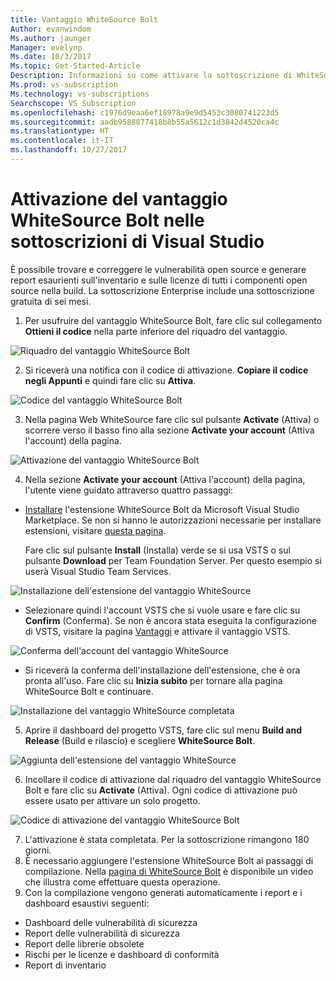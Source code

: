 ```yaml
---
title: Vantaggio WhiteSource Bolt
Author: evanwindom
Ms.author: jaunger
Manager: evelynp
Ms.date: 10/3/2017
Ms.topic: Get-Started-Article
Description: Informazioni su come attivare la sottoscrizione di WhiteSource Bolt inclusa nella sottoscrizione di Visual Studio.
Ms.prod: vs-subscription
Ms.technology: vs-subscriptions
Searchscope: VS Subscription
ms.openlocfilehash: c1976d9eaa6ef18978a9e9d5453c3080741223d5
ms.sourcegitcommit: aadb9588877418b8b55a5612c1d3842d4520ca4c
ms.translationtype: HT
ms.contentlocale: it-IT
ms.lasthandoff: 10/27/2017
---
```

#  <a name="activating-the-whitesource-bolt-benefit-in-visual-studio-subscriptions"></a>Attivazione del vantaggio WhiteSource Bolt nelle sottoscrizioni di Visual Studio

È possibile trovare e correggere le vulnerabilità open source e generare report esaurienti sull'inventario e sulle licenze di tutti i componenti open source nella build.  La sottoscrizione Enterprise include una sottoscrizione gratuita di sei mesi. 

1.  Per usufruire del vantaggio WhiteSource Bolt, fare clic sul collegamento **Ottieni il codice** nella parte inferiore del riquadro del vantaggio.    

![Riquadro del vantaggio WhiteSource Bolt](_img\vs-whitesource\vs-whitesource-tile.png)

2.  Si riceverà una notifica con il codice di attivazione.  **Copiare il codice negli Appunti** e quindi fare clic su **Attiva**. 

![Codice del vantaggio WhiteSource Bolt ](_img\vs-whitesource\vs-whitesource-code.png)

3.  Nella pagina Web WhiteSource fare clic sul pulsante **Activate** (Attiva) o scorrere verso il basso fino alla sezione **Activate your account** (Attiva l'account) della pagina.  

![Attivazione del vantaggio WhiteSource Bolt](_img\vs-whitesource\vs-whitesource-activate-page-cropped.png)

4.  Nella sezione **Activate your account** (Attiva l'account) della pagina, l'utente viene guidato attraverso quattro passaggi:
- [Installare](https://marketplace.visualstudio.com/items?itemName=whitesource.ws-bolt) l'estensione WhiteSource Bolt da Microsoft Visual Studio Marketplace. Se non si hanno le autorizzazioni necessarie per installare estensioni, visitare [questa pagina](https://www.visualstudio.com/en-us/docs/marketplace/get-vsts-extensions#request).

    Fare clic sul pulsante **Install** (Installa) verde se si usa VSTS o sul pulsante **Download** per Team Foundation Server.  Per questo esempio si userà Visual Studio Team Services. 

![Installazione dell'estensione del vantaggio WhiteSource](_img\vs-whitesource\vs-whitesource-download-install.png)

- Selezionare quindi l'account VSTS che si vuole usare e fare clic su **Confirm** (Conferma).  Se non è ancora stata eseguita la configurazione di VSTS, visitare la pagina [Vantaggi](https://my.visualstudio.com/benefits) e attivare il vantaggio VSTS.

![Conferma dell'account del vantaggio WhiteSource](_img\vs-whitesource\vs-whitesource-confirm-account.png)

- Si riceverà la conferma dell'installazione dell'estensione, che è ora pronta all'uso.  Fare clic su **Inizia subito** per tornare alla pagina WhiteSource Bolt e continuare.  

![Installazione del vantaggio WhiteSource completata](_img\vs-whitesource\vs-whitesource-install-complete.png)

5.  Aprire il dashboard del progetto VSTS, fare clic sul menu **Build and Release** (Build e rilascio) e scegliere **WhiteSource Bolt**.

![Aggiunta dell'estensione del vantaggio WhiteSource](_img\vs-whitesource\vs-whitesource-installed-cropped.png)

6. Incollare il codice di attivazione dal riquadro del vantaggio WhiteSource Bolt e fare clic su **Activate** (Attiva). Ogni codice di attivazione può essere usato per attivare un solo progetto. 

![Codice di attivazione del vantaggio WhiteSource Bolt](_img\vs-whitesource\vs-whitesource-activate-code-cropped.png)

7.  L'attivazione è stata completata. Per la sottoscrizione rimangono 180 giorni. 
8.  È necessario aggiungere l'estensione WhiteSource Bolt ai passaggi di compilazione.  Nella [pagina di WhiteSource Bolt](https://www.whitesourcesoftware.com/whitesource_bolt_visualstudio_2017/#activate) è disponibile un video che illustra come effettuare questa operazione.  
9. Con la compilazione vengono generati automaticamente i report e i dashboard esaustivi seguenti:
- Dashboard delle vulnerabilità di sicurezza
- Report delle vulnerabilità di sicurezza
- Report delle librerie obsolete
- Rischi per le licenze e dashboard di conformità
- Report di inventario
